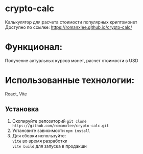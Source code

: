 # crypto-calc
Калькулятор для расчета стоимости популярных криптомонет   
Доступно по ссылке: https://romanxlee.github.io/crypto-calc/

# Функционал:
Получение актуальных курсов монет, расчет стоимости в USD   

# Использованные технологии:
React, Vite

## Установка
1. Скопируйте репозиторий  `git clone https://github.com/romanxlee/crypto-calc.git`
2. Установите зависимости `npm install`
3. Для сборки используйте:   
   `vite` во время разработки   
   `vite build` для запуска в продакшн   

